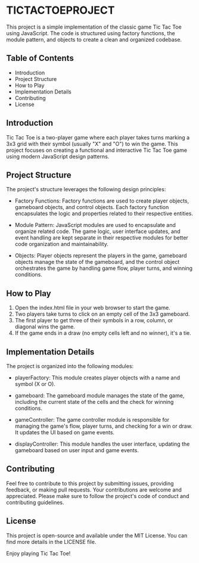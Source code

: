 # TICTACTOEPROJECT

This project is a simple implementation of the classic game Tic Tac Toe using JavaScript. The code is structured using factory functions, the module pattern, and objects to create a clean and organized codebase.

## Table of Contents
- Introduction
- Project Structure
- How to Play
- Implementation Details
- Contributing
- License

## Introduction
Tic Tac Toe is a two-player game where each player takes turns marking a 3x3 grid with their symbol (usually "X" and "O") to win the game. This project focuses on creating a functional and interactive Tic Tac Toe game using modern JavaScript design patterns.

## Project Structure
The project's structure leverages the following design principles:

- Factory Functions: Factory functions are used to create player objects, gameboard objects, and control objects. Each factory function encapsulates the logic and properties related to their respective entities.

- Module Pattern: JavaScript modules are used to encapsulate and organize related code. The game logic, user interface updates, and event handling are kept separate in their respective modules for better code organization and maintainability.

- Objects: Player objects represent the players in the game, gameboard objects manage the state of the gameboard, and the control object orchestrates the game by handling game flow, player turns, and winning conditions.

## How to Play
1. Open the index.html file in your web browser to start the game.
2. Two players take turns to click on an empty cell of the 3x3 gameboard.
3. The first player to get three of their symbols in a row, column, or diagonal wins the game.
4. If the game ends in a draw (no empty cells left and no winner), it's a tie.

## Implementation Details
The project is organized into the following modules:

- playerFactory: This module creates player objects with a name and symbol (X or O).

- gameboard: The gameboard module manages the state of the game, including the current state of the cells and the check for winning conditions.

- gameController: The game controller module is responsible for managing the game's flow, player turns, and checking for a win or draw. It updates the UI based on game events.

- displayController: This module handles the user interface, updating the gameboard based on user input and game events.

## Contributing
Feel free to contribute to this project by submitting issues, providing feedback, or making pull requests. Your contributions are welcome and appreciated. Please make sure to follow the project's code of conduct and contributing guidelines.

## License
This project is open-source and available under the MIT License. You can find more details in the LICENSE file.

Enjoy playing Tic Tac Toe!